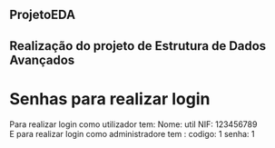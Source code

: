 ## ProjetoEDA
## Realização do projeto de Estrutura de Dados Avançados
# Senhas para realizar login
Para realizar login como utilizador tem: Nome: util NIF: 123456789 \
E para realizar login como administradore tem : codigo: 1  senha: 1

